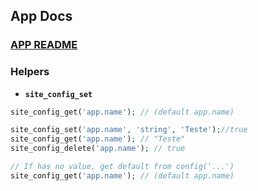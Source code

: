 ## App Docs

### [APP README](../README.md)

### Helpers
* **`site_config_set`**

```php
site_config_get('app.name'); // (default app.name)

site_config_set('app.name', 'string', 'Teste');//true
site_config_get('app.name'); // "Teste"
site_config_delete('app.name'); // true

// If has no value, get default from config('...')
site_config_get('app.name'); // (default app.name)
```
